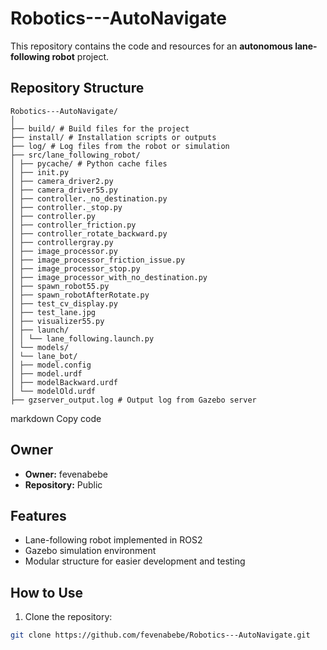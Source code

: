 # Robotics---AutoNavigate

This repository contains the code and resources for an **autonomous lane-following robot** project.

## Repository Structure
```
Robotics---AutoNavigate/
│
├── build/ # Build files for the project
├── install/ # Installation scripts or outputs
├── log/ # Log files from the robot or simulation
├── src/lane_following_robot/
│ ├── pycache/ # Python cache files
│ ├── init.py
│ ├── camera_driver2.py
│ ├── camera_driver55.py
│ ├── controller._no_destination.py
│ ├── controller._stop.py
│ ├── controller.py
│ ├── controller_friction.py
│ ├── controller_rotate_backward.py
│ ├── controllergray.py
│ ├── image_processor.py
│ ├── image_processor_friction_issue.py
│ ├── image_processor_stop.py
│ ├── image_processor_with_no_destination.py
│ ├── spawn_robot55.py
│ ├── spawn_robotAfterRotate.py
│ ├── test_cv_display.py
│ ├── test_lane.jpg
│ ├── visualizer55.py
│ ├── launch/
│ │ └── lane_following.launch.py
│ └── models/
│ └── lane_bot/
│ ├── model.config
│ ├── model.urdf
│ ├── modelBackward.urdf
│ └── modelOld.urdf
├── gzserver_output.log # Output log from Gazebo server
```
markdown
Copy code

## Owner
- **Owner:** fevenabebe
- **Repository:** Public

## Features
- Lane-following robot implemented in ROS2
- Gazebo simulation environment
- Modular structure for easier development and testing

## How to Use

1. Clone the repository:

```bash
git clone https://github.com/fevenabebe/Robotics---AutoNavigate.git
